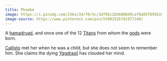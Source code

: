 ```yaml
---
title: Phoebe
image: https://i.pinimg.com/236x/3d/f0/5c/3df05c2b56886d9caf8dd5f895b10b4c.jpg
image-source: https://www.pinterest.com/pin/53902526781977240/
---
```


A [hamadryad](../creatures/dryads#hamadryads), and once one of the 12 [Titans](../creatures/titans) from whom the [gods](../creatures/eternals) were born.

[Callisto](cal) met her when he was a child, but she does not seem to remember him. She claims the dying [Yggdrasil](../relics/yggdrasil) has clouded her mind.
